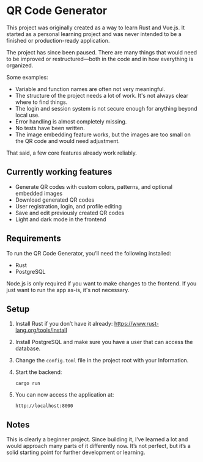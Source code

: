 # QR Code Generator

This project was originally created as a way to learn Rust and Vue.js. It started as a personal learning project and was never intended to be a finished or production-ready application.

The project has since been paused. There are many things that would need to be improved or restructured—both in the code and in how everything is organized.

Some examples:
- Variable and function names are often not very meaningful.
- The structure of the project needs a lot of work. It's not always clear where to find things.
- The login and session system is not secure enough for anything beyond local use.
- Error handling is almost completely missing.
- No tests have been written.
- The image embedding feature works, but the images are too small on the QR code and would need adjustment.

That said, a few core features already work reliably.

## Currently working features

- Generate QR codes with custom colors, patterns, and optional embedded images
- Download generated QR codes
- User registration, login, and profile editing
- Save and edit previously created QR codes
- Light and dark mode in the frontend

## Requirements

To run the QR Code Generator, you’ll need the following installed:

- Rust
- PostgreSQL

Node.js is only required if you want to make changes to the frontend. If you just want to run the app as-is, it's not necessary.

## Setup

1. Install Rust if you don’t have it already: https://www.rust-lang.org/tools/install

2. Install PostgreSQL and make sure you have a user that can access the database.

3. Change the `config.toml` file in the project root with your Information.

4. Start the backend:

   `cargo run`

5. You can now access the application at:

   `http://localhost:8000`

## Notes

This is clearly a beginner project. Since building it, I’ve learned a lot and would approach many parts of it differently now. It’s not perfect, but it’s a solid starting point for further development or learning.
